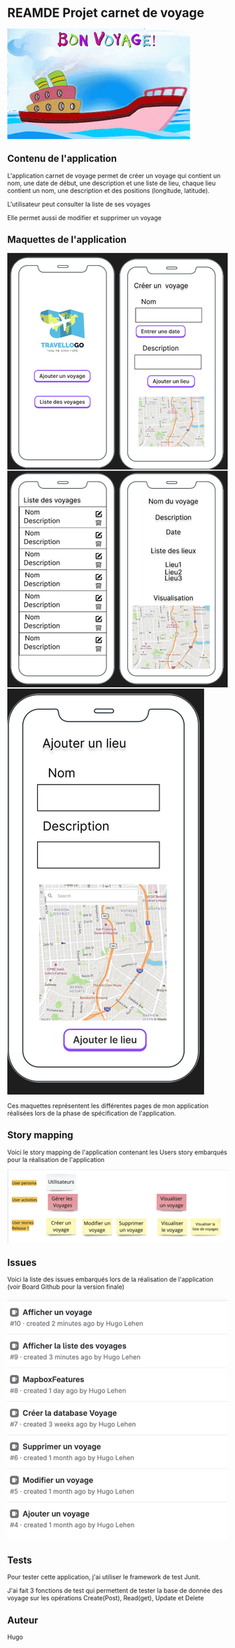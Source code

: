# REAMDE Projet carnet de voyage

![alt text](bon-voyage-41.gif)


## Contenu de l'application

L'application carnet de voyage permet de créer un voyage qui contient un nom, une date de début, une description et une liste de lieu, chaque lieu contient un nom, une description et des positions (longitude, latitude).

L'utilisateur peut consulter la liste de ses voyages 

Elle permet aussi de modifier et supprimer un voyage

## Maquettes de l'application 

![](maquette_p1.png)
![](maquette_p3.png)
![](maquette_p2.png)

Ces maquettes représentent les différentes pages de mon application réalisées lors de la phase de spécification de l'application. 

## Story mapping 

Voici le story mapping de l'application contenant les Users story embarqués pour la réalisation de l'application

![](story_mapping.png)

## Issues

Voici la liste des issues embarqués lors de la réalisation de l'application (voir Board Github pour la version finale)

![](issues.png)

## Tests

Pour tester cette application, j'ai utiliser le framework de test Junit.

J'ai fait 3 fonctions de test qui permettent de tester la base de donnée des voyage sur les opérations Create(Post), Read(get), Update et Delete 

## Auteur

Hugo
